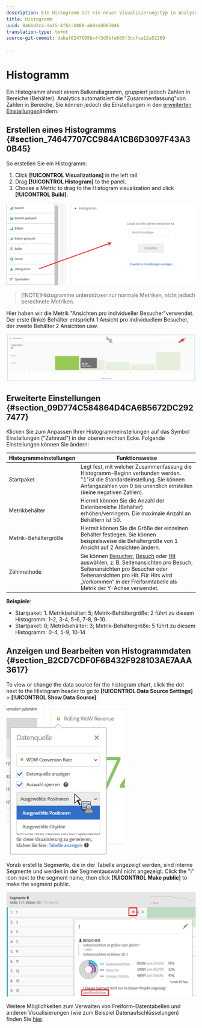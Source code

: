 ```yaml
---
description: Ein Histogramm ist ein neuer Visualisierungstyp in Analyse Workspace.
title: Histogramm
uuid: 8a6bd2c4-da15-4f64-b889-ab9add685046
translation-type: tm+mt
source-git-commit: dabaf6247695bc4f3d9bfe668f3ccfca12a52269

---
```



# Histogramm

Ein Histogramm ähnelt einem Balkendiagramm, gruppiert jedoch Zahlen in Bereiche (Behälter). Analytics automatisiert die &quot;Zusammenfassung&quot;von Zahlen in Bereiche, Sie können jedoch die Einstellungen in den [erweiterten Einstellungen](#section_09D774C584864D4CA6B5672DC2927477)ändern.

## Erstellen eines Histogramms {#section_74647707CC984A1CB6D3097F43A30B45}

So erstellen Sie ein Histogramm:

1. Click **[!UICONTROL Visualizations]** in the left rail.
1. Drag **[!UICONTROL Histogram]** to the panel.
1. Choose a Metric to drag to the Histogram visualization and click **[!UICONTROL Build]**.

![](assets/histogram.png)

>[!NOTE]Histogramme unterstützen nur normale Metriken, nicht jedoch berechnete Metriken.

Hier haben wir die Metrik &quot;Ansichten pro individueller Besucher&quot;verwendet. Der erste (linke) Behälter entspricht 1 Ansicht pro individuellem Besucher, der zweite Behälter 2 Ansichten usw.

![](assets/histogram2.png)

## Erweiterte Einstellungen {#section_09D774C584864D4CA6B5672DC2927477}

Klicken Sie zum Anpassen Ihrer Histogrammeinstellungen auf das Symbol Einstellungen (&quot;Zahnrad&quot;) in der oberen rechten Ecke. Folgende Einstellungen können Sie ändern:

| Histogrammeinstellungen | Funktionsweise |
|---|---|
| Startpaket | Legt fest, mit welcher Zusammenfassung die Histogramm-Beginn verbunden werden. &quot;1&quot;ist die Standardeinstellung. Sie können Anfangszahlen von 0 bis unendlich einstellen (keine negativen Zahlen). |
| Metrikbehälter | Hiermit können Sie die Anzahl der Datenbereiche (Behälter) erhöhen/verringern. Die maximale Anzahl an Behältern ist 50. |
| Metrik-Behältergröße | Hiermit können Sie die Größe der einzelnen Behälter festlegen. Sie können beispielsweise die Behältergröße von 1 Ansicht auf 2 Ansichten ändern. |
| Zählmethode | Sie können [Besucher](https://marketing.adobe.com/resources/help/de_DE/reference/visitors.html), [Besuch](https://marketing.adobe.com/resources/help/de_DE/reference/metrics_visit.html) oder [Hit](https://marketing.adobe.com/resources/help/de_DE/reference/hit.html) auswählen, z. B. Seitenansichten pro Besuch, Seitenansichten pro Besucher oder Seitenansichten pro Hit. Für Hits wird „Vorkommen“ in der Freiformtabelle als Metrik der Y-Achse verwendet. |

**Beispiele**:

* Startpaket: 1. Metrikbehälter: 5; Metrik-Behältergröße: 2 führt zu diesem Histogramm: 1-2, 3-4, 5-6, 7-8, 9-10.
* Startpaket: 0; Metrikbehälter: 3; Metrik-Behältergröße: 5 führt zu diesem Histogramm: 0-4, 5-9, 10-14

## Anzeigen und Bearbeiten von Histogrammdaten {#section_B2CD7CDF0F6B432F928103AE7AAA3617}

To view or change the data source for the histogram chart, click the dot next to the Histogram header to go to **[!UICONTROL Data Source Settings]** > **[!UICONTROL Show Data Source]**.

![](assets/manage-data-source.png)

Vorab erstellte Segmente, die in der Tabelle angezeigt werden, sind interne Segmente und werden in der Segmentauswahl nicht angezeigt. Click the &quot;i&quot; icon next to the segment name, then click **[!UICONTROL Make public]** to make the segment public.

![](assets/prebuilt_segments.png)

Weitere Möglichkeiten zum Verwalten von Freiform-Datentabellen und anderen Visualisierungen (wie zum Beispiel Datenaufschlüsselungen) finden Sie [hier](https://marketing.adobe.com/resources/help/de_DE/analytics/analysis-workspace/freeform-analysis-visualizations.html).

